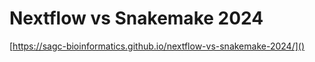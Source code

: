 # Nextflow vs Snakemake 2024


[https://sagc-bioinformatics.github.io/nextflow-vs-snakemake-2024/]()